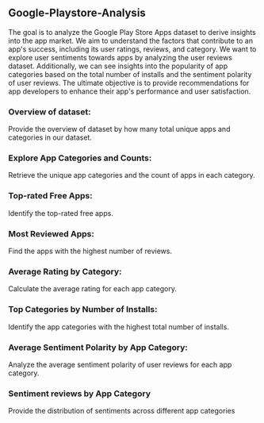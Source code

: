 ## Google-Playstore-Analysis
The goal is to analyze the Google Play Store Apps dataset to derive insights into the app market. We aim to understand the factors that contribute to an app's success, including its user ratings, reviews, and category. We want to explore user sentiments towards apps by analyzing the user reviews dataset. Additionally, we can see insights into the popularity of app categories based on the total number of installs and the sentiment polarity of user reviews. The ultimate objective is to provide recommendations for app developers to enhance their app's performance and user satisfaction.


### Overview of dataset:
Provide the overview of dataset by how many total unique apps and categories in our dataset.

### Explore App Categories and Counts:
Retrieve the unique app categories and the count of apps in each category.


### Top-rated Free Apps:
Identify the top-rated free apps.


### Most Reviewed Apps:
Find the apps with the highest number of reviews.


### Average Rating by Category:
Calculate the average rating for each app category.


### Top Categories by Number of Installs:
Identify the app categories with the highest total number of installs.


### Average Sentiment Polarity by App Category:
Analyze the average sentiment polarity of user reviews for each app category.


### Sentiment reviews by App Category
Provide the distribution of sentiments across different app categories
